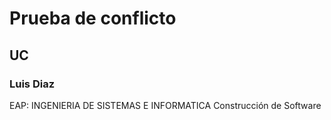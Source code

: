 # Prueba de conflicto
## UC
### Luis Diaz
EAP: INGENIERIA DE SISTEMAS E INFORMATICA
Construcción de Software

